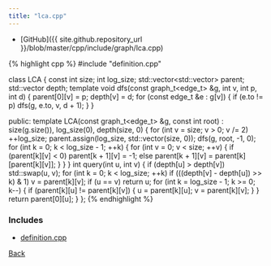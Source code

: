 ```yaml
---
title: "lca.cpp"
---
```


- [GitHub]({{ site.github.repository_url }}/blob/master/cpp/include/graph/lca.cpp)

{% highlight cpp %}
#include "definition.cpp"

class LCA {
  const int size;
  int log_size;
  std::vector<std::vector<int>> parent;
  std::vector<int> depth;
  template <typename edge_t>
  void dfs(const graph_t<edge_t> &g, int v, int p, int d) {
    parent[0][v] = p;
    depth[v] = d;
    for (const edge_t &e : g[v]) {
      if (e.to != p) dfs(g, e.to, v, d + 1);
    }
  }

public:
  template <typename edge_t>
  LCA(const graph_t<edge_t> &g, const int root) :
    size(g.size()), log_size(0), depth(size, 0) {
    for (int v = size; v > 0; v /= 2) ++log_size;
    parent.assign(log_size, std::vector<int>(size, 0));
    dfs(g, root, -1, 0);
    for (int k = 0; k < log_size - 1; ++k) {
      for (int v = 0; v < size; ++v) {
        if (parent[k][v] < 0)
          parent[k + 1][v] = -1;
        else
          parent[k + 1][v] = parent[k][parent[k][v]];
      }
    }
  }
  int query(int u, int v) {
    if (depth[u] > depth[v]) std::swap(u, v);
    for (int k = 0; k < log_size; ++k)
      if (((depth[v] - depth[u]) >> k) & 1) v = parent[k][v];
    if (u == v) return u;
    for (int k = log_size - 1; k >= 0; k--) {
      if (parent[k][u] != parent[k][v]) {
        u = parent[k][u];
        v = parent[k][v];
      }
    }
    return parent[0][u];
  }
};
{% endhighlight %}

### Includes

- [definition.cpp](definition)

[Back](../..)
